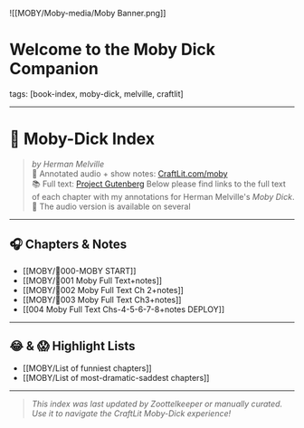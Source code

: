 ![[MOBY/Moby-media/Moby Banner.png]]

# Welcome to the Moby Dick Companion

tags: [book-index, moby-dick, melville, craftlit]

---
# 🐋 Moby-Dick Index

> *by Herman Melville*  
> 📘 Annotated audio + show notes: [CraftLit.com/moby](https://craftlit.com/moby)  
> 📚 Full text: [Project Gutenberg](https://www.gutenberg.org/ebooks/2701)
Below please find links to the full text of each chapter with my annotations for Herman Melville's *Moby Dick*.🐋 The audio version is available on several 
---
## 🎧 Chapters & Notes

- [[MOBY/🎤000-MOBY START]]
- [[MOBY/🎤001 Moby Full Text+notes]]
- [[MOBY/🎤002 Moby Full Text Ch 2+notes]]
- [[MOBY/🎤003 Moby Full Text Ch3+notes]]
- [[004 Moby Full Text Chs-4-5-6-7-8+notes DEPLOY]]

---

## 😂 & 😱 Highlight Lists

- [[MOBY/List of funniest chapters]]
- [[MOBY/List of most-dramatic-saddest chapters]]

---

> _This index was last updated by Zoottelkeeper or manually curated. Use it to navigate the CraftLit Moby-Dick experience!_